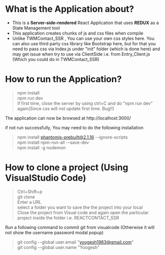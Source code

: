 # What is the Application about? </br>
- This is a <b>Server-side-rendered</b> React Application that uses <b>REDUX</b> as a State Management tool </br>
- This application creates chunks of js and css files when compile </br>
- Unlike TWMContact_SSR , You can use your own css styles here. You can also use third party css library like Bootstrap here, but for that you need to pass css via Index.js under "init" folder (which is done here) and may get issue when try to use via ClientSide i.e. from Entry_Client.js (Which you could do in TWMContact_SSR) </br>

# How to run the Application? </br>
> npm install </br>
> npm run dev </br>
> if first time, close the server by using ctrl+C and do "npm run dev" again(Since css will not update first time. Bug!!) </br>

The application can now be browsed at http://localhost:3000/ </br>

if not run successfully, You may need to do the following installation</br>

> npm install phantomjs-prebuilt@2.1.16 --ignore-scripts </br>
> npm install npm-run-all --save-dev </br>
> npm install -g nodemon </br>

# How to clone a project (Using VisualStudio Code) </br>
> Ctrl+Shift+p </br>
> git clone </br>
> Enter a URL </br>
> select a folder you want to save the the project into your local</br>
> Close the project from Visual code and again open the particular project inside the folder i.e. REACTCONTACT_SSR </br>

Run a following command to commit git from visualcode (Otherwise it will not show the username password modal popup) </br>
> git config --global user.email "yoogesh1983@gmail.com" </br>
> git config --global user.name "Yoogesh"</br>

